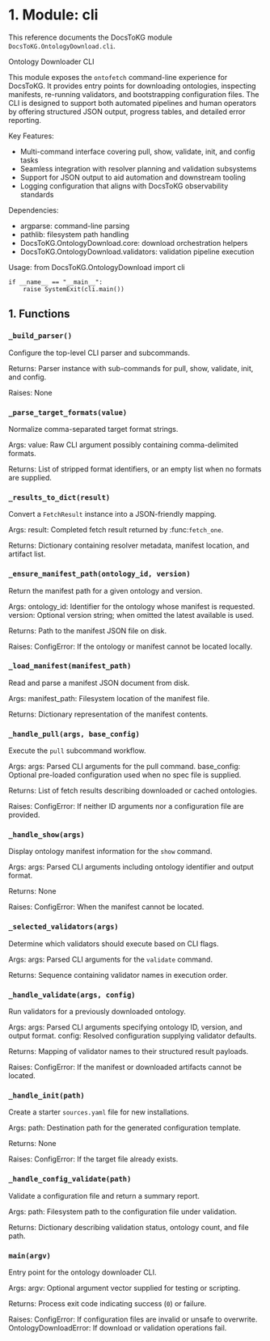 # 1. Module: cli

This reference documents the DocsToKG module ``DocsToKG.OntologyDownload.cli``.

Ontology Downloader CLI

This module exposes the `ontofetch` command-line experience for DocsToKG.
It provides entry points for downloading ontologies, inspecting manifests,
re-running validators, and bootstrapping configuration files. The CLI is
designed to support both automated pipelines and human operators by offering
structured JSON output, progress tables, and detailed error reporting.

Key Features:
- Multi-command interface covering pull, show, validate, init, and config tasks
- Seamless integration with resolver planning and validation subsystems
- Support for JSON output to aid automation and downstream tooling
- Logging configuration that aligns with DocsToKG observability standards

Dependencies:
- argparse: command-line parsing
- pathlib: filesystem path handling
- DocsToKG.OntologyDownload.core: download orchestration helpers
- DocsToKG.OntologyDownload.validators: validation pipeline execution

Usage:
    from DocsToKG.OntologyDownload import cli

    if __name__ == "__main__":
        raise SystemExit(cli.main())

## 1. Functions

### `_build_parser()`

Configure the top-level CLI parser and subcommands.

Returns:
Parser instance with sub-commands for pull, show, validate, init, and config.

Raises:
None

### `_parse_target_formats(value)`

Normalize comma-separated target format strings.

Args:
value: Raw CLI argument possibly containing comma-delimited formats.

Returns:
List of stripped format identifiers, or an empty list when no formats are supplied.

### `_results_to_dict(result)`

Convert a ``FetchResult`` instance into a JSON-friendly mapping.

Args:
result: Completed fetch result returned by :func:`fetch_one`.

Returns:
Dictionary containing resolver metadata, manifest location, and artifact list.

### `_ensure_manifest_path(ontology_id, version)`

Return the manifest path for a given ontology and version.

Args:
ontology_id: Identifier for the ontology whose manifest is requested.
version: Optional version string; when omitted the latest available is used.

Returns:
Path to the manifest JSON file on disk.

Raises:
ConfigError: If the ontology or manifest cannot be located locally.

### `_load_manifest(manifest_path)`

Read and parse a manifest JSON document from disk.

Args:
manifest_path: Filesystem location of the manifest file.

Returns:
Dictionary representation of the manifest contents.

### `_handle_pull(args, base_config)`

Execute the ``pull`` subcommand workflow.

Args:
args: Parsed CLI arguments for the pull command.
base_config: Optional pre-loaded configuration used when no spec file is supplied.

Returns:
List of fetch results describing downloaded or cached ontologies.

Raises:
ConfigError: If neither ID arguments nor a configuration file are provided.

### `_handle_show(args)`

Display ontology manifest information for the ``show`` command.

Args:
args: Parsed CLI arguments including ontology identifier and output format.

Returns:
None

Raises:
ConfigError: When the manifest cannot be located.

### `_selected_validators(args)`

Determine which validators should execute based on CLI flags.

Args:
args: Parsed CLI arguments for the ``validate`` command.

Returns:
Sequence containing validator names in execution order.

### `_handle_validate(args, config)`

Run validators for a previously downloaded ontology.

Args:
args: Parsed CLI arguments specifying ontology ID, version, and output format.
config: Resolved configuration supplying validator defaults.

Returns:
Mapping of validator names to their structured result payloads.

Raises:
ConfigError: If the manifest or downloaded artifacts cannot be located.

### `_handle_init(path)`

Create a starter ``sources.yaml`` file for new installations.

Args:
path: Destination path for the generated configuration template.

Returns:
None

Raises:
ConfigError: If the target file already exists.

### `_handle_config_validate(path)`

Validate a configuration file and return a summary report.

Args:
path: Filesystem path to the configuration file under validation.

Returns:
Dictionary describing validation status, ontology count, and file path.

### `main(argv)`

Entry point for the ontology downloader CLI.

Args:
argv: Optional argument vector supplied for testing or scripting.

Returns:
Process exit code indicating success (`0`) or failure.

Raises:
ConfigError: If configuration files are invalid or unsafe to overwrite.
OntologyDownloadError: If download or validation operations fail.
